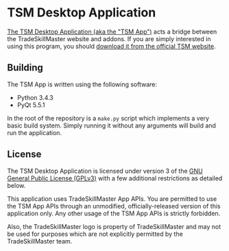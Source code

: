 # TSM Desktop Application

[The TSM Desktop Application (aka the "TSM App")](https://www.tradeskillmaster.com/app/overview) acts a bridge between
the TradeSkillMaster website and addons. If you are simply interested in using this program, you should
[download it from the official TSM website](https://www.tradeskillmaster.com/app/overview).

## Building

The TSM App is written using the following software:
 - Python 3.4.3
 - PyQt 5.5.1

In the root of the repository is a `make.py` script which implements a very basic build system. Simply running it without
any arguments will build and run the application.

## License

The TSM Desktop Application is licensed under version 3 of the
[GNU General Public License (GPLv3)](http://www.gnu.org/licenses/gpl.txt) with a few additional restrictions as
detailed below.

This application uses TradeSkillMaster App APIs. You are permitted to use the TSM App APIs through an unmodified,
officially-released version of this application only. Any other usage of the TSM App APIs is strictly forbidden.

Also, the TradeSkillMaster logo is property of TradeSkillMaster and may not be used for purposes which are not
explicitly permitted by the TradeSkillMaster team.